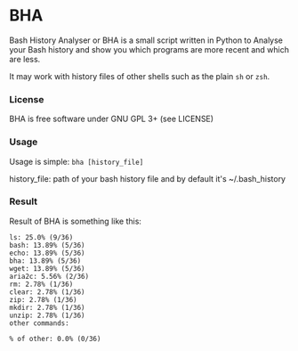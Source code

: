 # BHA

Bash History Analyser or BHA is a small script written in Python to Analyse your Bash history and show you which programs are more recent and which are less.

It may work with history files of other shells such as the plain `sh` or `zsh`.

### License
BHA is free software under GNU GPL 3+ (see LICENSE)

### Usage
Usage is simple: `bha [history_file]`

  history\_file: path of your bash history file and by default it's ~/.bash_history

### Result
Result of BHA is something like this:

```
ls: 25.0% (9/36)
bash: 13.89% (5/36)
echo: 13.89% (5/36)
bha: 13.89% (5/36)
wget: 13.89% (5/36)
aria2c: 5.56% (2/36)
rm: 2.78% (1/36)
clear: 2.78% (1/36)
zip: 2.78% (1/36)
mkdir: 2.78% (1/36)
unzip: 2.78% (1/36)
other commands: 

% of other: 0.0% (0/36)

```

